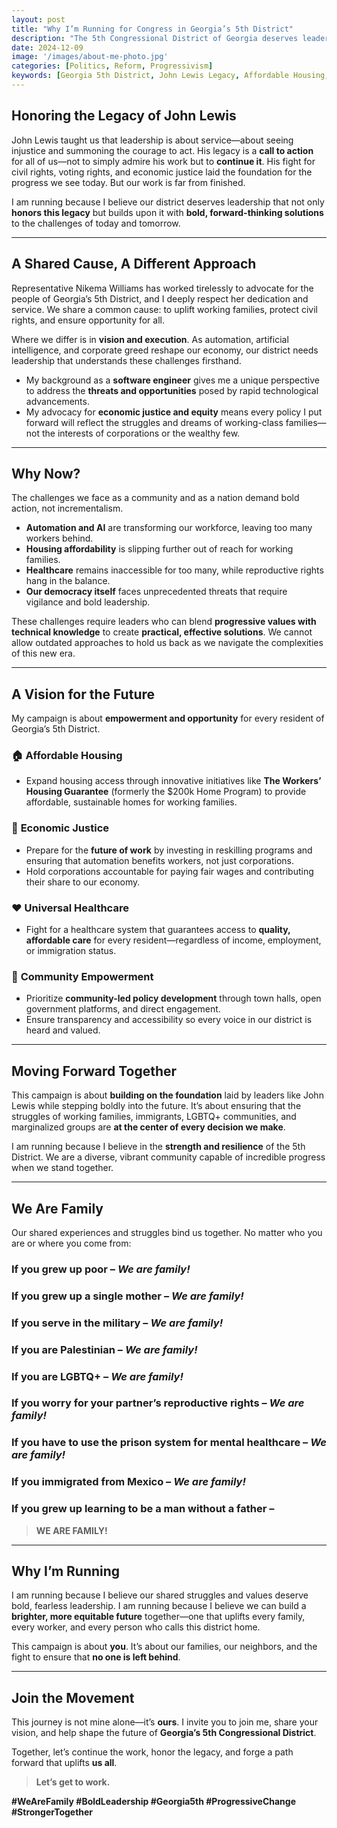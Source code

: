 ```yaml
---
layout: post
title: "Why I’m Running for Congress in Georgia’s 5th District"
description: "The 5th Congressional District of Georgia deserves leadership that honors John Lewis’s legacy while delivering bold, innovative solutions for the challenges of today."
date: 2024-12-09
image: '/images/about-me-photo.jpg'
categories: [Politics, Reform, Progressivism]
keywords: [Georgia 5th District, John Lewis Legacy, Affordable Housing, Economic Justice, Universal Healthcare, Automation Impact, Community Empowerment, Progressive Leadership, Congressional Campaign, Family Values]
---
```


## Honoring the Legacy of John Lewis  
John Lewis taught us that leadership is about service—about seeing injustice and summoning the courage to act. His legacy is a **call to action** for all of us—not to simply admire his work but to **continue it**. His fight for civil rights, voting rights, and economic justice laid the foundation for the progress we see today. But our work is far from finished.  

I am running because I believe our district deserves leadership that not only **honors this legacy** but builds upon it with **bold, forward-thinking solutions** to the challenges of today and tomorrow.  

---

## A Shared Cause, A Different Approach  
Representative Nikema Williams has worked tirelessly to advocate for the people of Georgia’s 5th District, and I deeply respect her dedication and service. We share a common cause: to uplift working families, protect civil rights, and ensure opportunity for all.  

Where we differ is in **vision and execution**. As automation, artificial intelligence, and corporate greed reshape our economy, our district needs leadership that understands these challenges firsthand.  

- My background as a **software engineer** gives me a unique perspective to address the **threats and opportunities** posed by rapid technological advancements.  
- My advocacy for **economic justice and equity** means every policy I put forward will reflect the struggles and dreams of working-class families—not the interests of corporations or the wealthy few.  

---

## Why Now?  

The challenges we face as a community and as a nation demand bold action, not incrementalism.  

- **Automation and AI** are transforming our workforce, leaving too many workers behind.  
- **Housing affordability** is slipping further out of reach for working families.  
- **Healthcare** remains inaccessible for too many, while reproductive rights hang in the balance.  
- **Our democracy itself** faces unprecedented threats that require vigilance and bold leadership.  

These challenges require leaders who can blend **progressive values with technical knowledge** to create **practical, effective solutions**. We cannot allow outdated approaches to hold us back as we navigate the complexities of this new era.  

---

## A Vision for the Future  

My campaign is about **empowerment and opportunity** for every resident of Georgia’s 5th District.  

### 🏠 **Affordable Housing**  
- Expand housing access through innovative initiatives like **The Workers’ Housing Guarantee** (formerly the $200k Home Program) to provide affordable, sustainable homes for working families.  

### 💼 **Economic Justice**  
- Prepare for the **future of work** by investing in reskilling programs and ensuring that automation benefits workers, not just corporations.  
- Hold corporations accountable for paying fair wages and contributing their share to our economy.  

### ❤️ **Universal Healthcare**  
- Fight for a healthcare system that guarantees access to **quality, affordable care** for every resident—regardless of income, employment, or immigration status.  

### 🤝 **Community Empowerment**  
- Prioritize **community-led policy development** through town halls, open government platforms, and direct engagement.  
- Ensure transparency and accessibility so every voice in our district is heard and valued.  

---

## Moving Forward Together  

This campaign is about **building on the foundation** laid by leaders like John Lewis while stepping boldly into the future. It’s about ensuring that the struggles of working families, immigrants, LGBTQ+ communities, and marginalized groups are **at the center of every decision we make**.  

I am running because I believe in the **strength and resilience** of the 5th District. We are a diverse, vibrant community capable of incredible progress when we stand together.  

---

## **We Are Family**  

Our shared experiences and struggles bind us together. No matter who you are or where you come from:  

### **If you grew up poor** – *We are family!*  
### **If you grew up a single mother** – *We are family!*  
### **If you serve in the military** – *We are family!*  
### **If you are Palestinian** – *We are family!*  
### **If you are LGBTQ+** – *We are family!*  
### **If you worry for your partner’s reproductive rights** – *We are family!*  
### **If you have to use the prison system for mental healthcare** – *We are family!*  
### **If you immigrated from Mexico** – *We are family!*  
### **If you grew up learning to be a man without a father** –  

>**WE ARE FAMILY!**

---

## **Why I’m Running**  

I am running because I believe our shared struggles and values deserve bold, fearless leadership. I am running because I believe we can build a **brighter, more equitable future** together—one that uplifts every family, every worker, and every person who calls this district home.  

This campaign is about **you**. It’s about our families, our neighbors, and the fight to ensure that **no one is left behind**.  

---

## Join the Movement  

This journey is not mine alone—it’s **ours**. I invite you to join me, share your vision, and help shape the future of **Georgia’s 5th Congressional District**.  

Together, let’s continue the work, honor the legacy, and forge a path forward that uplifts **us all**.  

> **Let’s get to work.**  

**#WeAreFamily #BoldLeadership #Georgia5th #ProgressiveChange #StrongerTogether**
